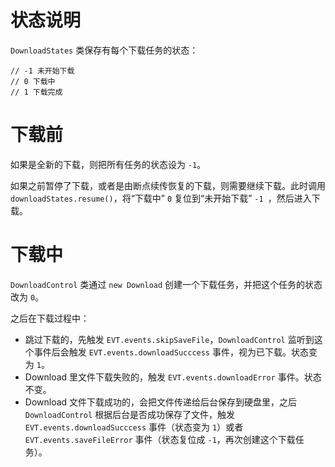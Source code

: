 # 状态说明

`DownloadStates` 类保存有每个下载任务的状态：

```
// -1 未开始下载
// 0 下载中
// 1 下载完成
```

# 下载前

如果是全新的下载，则把所有任务的状态设为 `-1`。

如果之前暂停了下载，或者是由断点续传恢复的下载，则需要继续下载。此时调用 `downloadStates.resume()`，将“下载中” `0` 复位到“未开始下载” `-1 `，然后进入下载。

# 下载中

`DownloadControl` 类通过 `new Download` 创建一个下载任务，并把这个任务的状态改为 `0`。

之后在下载过程中：

- 跳过下载的，先触发 `EVT.events.skipSaveFile`，`DownloadControl` 监听到这个事件后会触发 `EVT.events.downloadSucccess` 事件，视为已下载。状态变为 `1`。
- Download 里文件下载失败的，触发 `EVT.events.downloadError` 事件。状态不变。
- Download 文件下载成功的，会把文件传递给后台保存到硬盘里，之后 `DownloadControl` 根据后台是否成功保存了文件，触发 `EVT.events.downloadSucccess` 事件（状态变为 `1`）或者 `EVT.events.saveFileError` 事件（状态复位成 `-1`，再次创建这个下载任务）。
